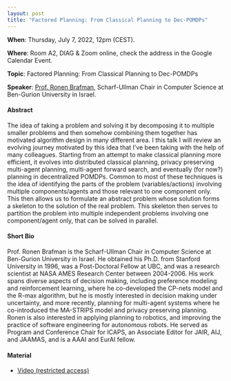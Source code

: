 ```yaml
---
layout: post 
title: "Factored Planning: From Classical Planning to Dec-POMDPs"
---
```


**When**:  Thursday, July 7, 2022, 12pm (CEST).

**Where**: Room A2, DIAG & Zoom online, check the address in the Google Calendar Event.

**Topic**: Factored Planning: From Classical Planning to Dec-POMDPs

**Speaker**: [Prof. Ronen Brafman](https://www.cs.bgu.ac.il/~brafman/), Scharf-Ullman Chair in Computer Science at Ben-Gurion University in Israel.

#### Abstract

The idea of taking a problem and solving it by decomposing it to multiple smaller problems and then somehow combining them together has motivated algorithm design in many different area. I this talk I will review an evolving journey motivated by this idea that I’ve been taking with the help of many colleagues. Starting from an attempt to make classical  planning more efficient, it evolves into distributed classical planning, privacy preserving multi-agent planning, multi-agent forward search, and eventually (for now?) planning in decentralized POMDPs. Common to most of these techniques is the idea of identifying the parts of the problem (variables/actions) involving multiple components/agents and those relevant to one component only. This then allows us to formulate an abstract problem whose solution forms a skeleton to the solution of the real problem. This skeleton then serves to partition the problem into multiple independent problems involving one component/agent only, that can be solved in parallel. 


#### Short Bio

Prof. Ronen Brafman is the Scharf-Ullman Chair in Computer Science at Ben-Gurion University in Israel. He obtained his Ph.D. from Stanford University in 1996, was a Post-Doctoral Fellow at UBC, and was a research scientist at NASA AMES Research Center between 2004-2006. His work spans diverse aspects of decision making, including preference modeling and reinforcement learning, where he co-developed the CP-nets model and the R-max algorithm, but he is mostly interested in decision making under uncertainty, and more recently, planning for multi-agent systems where he co-introduced the MA-STRIPS model and privacy preserving planning. Ronen is also interested in applying planning to robotics, and improving the practice of software engineering for autonomous robots. He served as Program and Conference Chair for ICAPS, an Associate Editor for JAIR, AIJ, and JAAMAS, and is a AAAI and EurAI fellow.


#### Material

- [Video (restricted access)](https://uniroma1.zoom.us/rec/share/ZciLs0g4xhaQqatMCcN5Gi0m71ZJbE77ep-GG4PKBkBYaImMe56i5l8lfPcUt3b8.-liF6Oq6DdQfgg1O?startTime=1657187666000)